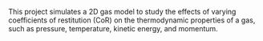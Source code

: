 This project simulates a 2D gas model to study the effects of varying coefficients of restitution (CoR) on the thermodynamic properties of a gas, such as pressure, temperature, kinetic energy, and momentum.
